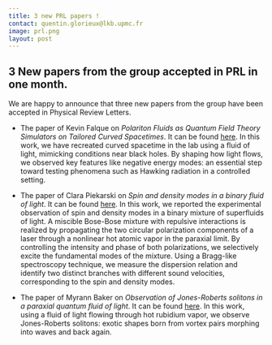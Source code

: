 ```yaml
---
title: 3 new PRL papers !
contact: quentin.glorieux@lkb.upmc.fr
image: prl.png
layout: post
---
```

## 3 New papers from the group accepted in PRL in one month.

We are happy to announce that three new papers from the group have been accepted in Physical Review Letters.
- The paper of Kevin Falque on *Polariton Fluids as Quantum Field Theory Simulators on Tailored Curved Spacetimes*. It can be found [here](https://arxiv.org/pdf/2311.01392). In this work, we have recreated curved spacetime in the lab using a fluid of light, mimicking conditions near black holes. By shaping how light flows, we observed key features like negative energy modes: an essential step toward testing phenomena such as Hawking radiation in a controlled setting.

- The paper of Clara Piekarski on *Spin and density modes in a binary fluid of light*. It can be found [here](https://doi.org/10.1103/s58b-3mmx). In this work, we reported the experimental observation of spin and density modes in a binary mixture of superfluids of light. A miscible Bose-Bose mixture with repulsive interactions is realized by propagating the two circular polarization components of a laser through a nonlinear hot atomic vapor in the paraxial limit. By controlling the intensity and phase of both polarizations, we selectively excite the fundamental modes of the mixture. Using a Bragg-like spectroscopy technique, we measure the dispersion relation and identify two distinct branches with different sound velocities, corresponding to the spin and density modes. 

- The paper of Myrann Baker on *Observation of Jones-Roberts solitons in a paraxial quantum fluid of light*. It can be found [here](https://arxiv.org/abs/2501.08383). In this work, using a fluid of light flowing through hot rubidium vapor, we observe Jones-Roberts solitons: exotic shapes born from vortex pairs morphing into waves and back again. 